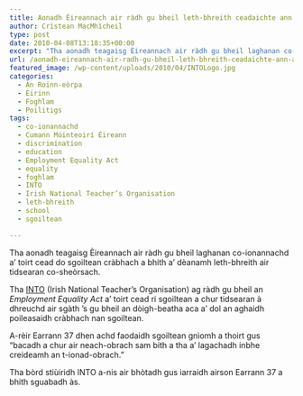 ```yaml
---
title: Aonadh Èireannach air ràdh gu bheil leth-bhreith ceadaichte ann an sgoiltean
author: Crìstean MacMhìcheil
type: post
date: 2010-04-08T13:18:35+00:00
excerpt: "Tha aonadh teagaisg Èireannach air ràdh gu bheil laghanan co-ionannachd a' toirt cead do sgoiltean cràbhach a bhith a' dèanamh leth-bhreith air tidsearan co-sheòrsach."
url: /aonadh-eireannach-air-radh-gu-bheil-leth-bhreith-ceadaichte-ann-an-sgoiltean/
featured_image: /wp-content/uploads/2010/04/INTOLogo.jpg
categories:
  - An Roinn-eòrpa
  - Èirinn
  - Foghlam
  - Poilitigs
tags:
  - co-ionannachd
  - Cumann Múinteoirí Éireann
  - discrimination
  - education
  - Employment Equality Act
  - equality
  - foghlam
  - INTO
  - Irish National Teacher’s Organisation
  - leth-bhreith
  - school
  - sgoiltean

---
```

Tha aonadh teagaisg Èireannach air ràdh gu bheil laghanan co-ionannachd a&#8217; toirt cead do sgoiltean cràbhach a bhith a&#8217; dèanamh leth-bhreith air tidsearan co-sheòrsach.

Tha [INTO][1] (Irish National Teacher’s Organisation) ag ràdh gu bheil an _Employment Equality Act_ a’ toirt cead ri sgoiltean a chur tidsearan à dhreuchd air sgàth ’s gu bheil an dòigh-beatha aca a’ dol an aghaidh poileasaidh cràbhach nan sgoiltean.

A-rèir Earrann 37 dhen achd faodaidh sgoiltean gnìomh a thoirt gus “bacadh a chur air neach-obrach sam bith a tha a’ lagachadh inbhe creideamh an t-ionad-obrach.”

Tha bòrd stiùiridh INTO a-nis air bhòtadh gus iarraidh airson Earrann 37 a bhith sguabadh às.

 [1]: http://www.into.ie/ "INTO - Irish National Teacher's Organisation"